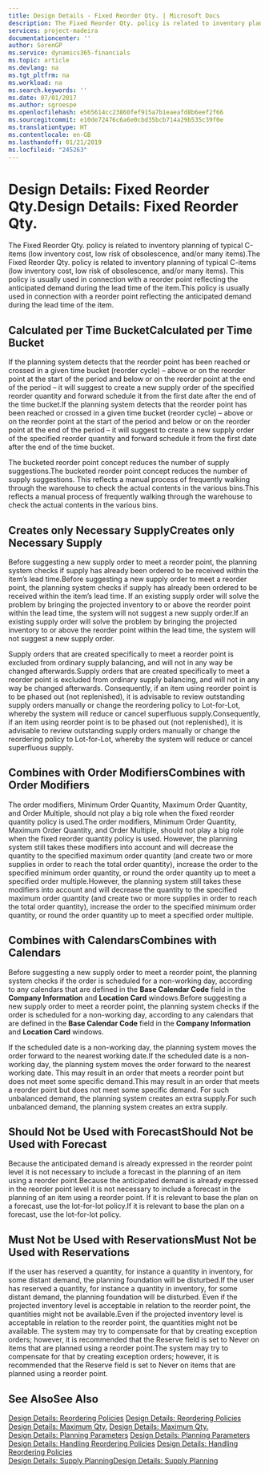 ```yaml
---
title: Design Details - Fixed Reorder Qty. | Microsoft Docs
description: The Fixed Reorder Qty. policy is related to inventory planning of typical C-items (low inventory cost, low risk of obsolescence, and/or many items). This policy is usually used in connection with a reorder point reflecting the anticipated demand during the lead time of the item.
services: project-madeira
documentationcenter: ''
author: SorenGP
ms.service: dynamics365-financials
ms.topic: article
ms.devlang: na
ms.tgt_pltfrm: na
ms.workload: na
ms.search.keywords: ''
ms.date: 07/01/2017
ms.author: sgroespe
ms.openlocfilehash: e565614cc23860fef915a7b1eaeafd8b6eef2f66
ms.sourcegitcommit: e10de72476c6a6e0cbd35bcb714a29b535c39f0e
ms.translationtype: HT
ms.contentlocale: en-GB
ms.lasthandoff: 01/21/2019
ms.locfileid: "245263"
---
```

# <a name="design-details-fixed-reorder-qty"></a><span data-ttu-id="cdd76-104">Design Details: Fixed Reorder Qty.</span><span class="sxs-lookup"><span data-stu-id="cdd76-104">Design Details: Fixed Reorder Qty.</span></span>
<span data-ttu-id="cdd76-105">The Fixed Reorder Qty. policy is related to inventory planning of typical C-items (low inventory cost, low risk of obsolescence, and/or many items).</span><span class="sxs-lookup"><span data-stu-id="cdd76-105">The Fixed Reorder Qty. policy is related to inventory planning of typical C-items (low inventory cost, low risk of obsolescence, and/or many items).</span></span> <span data-ttu-id="cdd76-106">This policy is usually used in connection with a reorder point reflecting the anticipated demand during the lead time of the item.</span><span class="sxs-lookup"><span data-stu-id="cdd76-106">This policy is usually used in connection with a reorder point reflecting the anticipated demand during the lead time of the item.</span></span>  

## <a name="calculated-per-time-bucket"></a><span data-ttu-id="cdd76-107">Calculated per Time Bucket</span><span class="sxs-lookup"><span data-stu-id="cdd76-107">Calculated per Time Bucket</span></span>  
 <span data-ttu-id="cdd76-108">If the planning system detects that the reorder point has been reached or crossed in a given time bucket (reorder cycle) – above or on the reorder point at the start of the period and below or on the reorder point at the end of the period – it will suggest to create a new supply order of the specified reorder quantity and forward schedule it from the first date after the end of the time bucket.</span><span class="sxs-lookup"><span data-stu-id="cdd76-108">If the planning system detects that the reorder point has been reached or crossed in a given time bucket (reorder cycle) – above or on the reorder point at the start of the period and below or on the reorder point at the end of the period – it will suggest to create a new supply order of the specified reorder quantity and forward schedule it from the first date after the end of the time bucket.</span></span>  

 <span data-ttu-id="cdd76-109">The bucketed reorder point concept reduces the number of supply suggestions.</span><span class="sxs-lookup"><span data-stu-id="cdd76-109">The bucketed reorder point concept reduces the number of supply suggestions.</span></span> <span data-ttu-id="cdd76-110">This reflects a manual process of frequently walking through the warehouse to check the actual contents in the various bins.</span><span class="sxs-lookup"><span data-stu-id="cdd76-110">This reflects a manual process of frequently walking through the warehouse to check the actual contents in the various bins.</span></span>  

## <a name="creates-only-necessary-supply"></a><span data-ttu-id="cdd76-111">Creates only Necessary Supply</span><span class="sxs-lookup"><span data-stu-id="cdd76-111">Creates only Necessary Supply</span></span>  
 <span data-ttu-id="cdd76-112">Before suggesting a new supply order to meet a reorder point, the planning system checks if supply has already been ordered to be received within the item’s lead time.</span><span class="sxs-lookup"><span data-stu-id="cdd76-112">Before suggesting a new supply order to meet a reorder point, the planning system checks if supply has already been ordered to be received within the item’s lead time.</span></span> <span data-ttu-id="cdd76-113">If an existing supply order will solve the problem by bringing the projected inventory to or above the reorder point within the lead time, the system will not suggest a new supply order.</span><span class="sxs-lookup"><span data-stu-id="cdd76-113">If an existing supply order will solve the problem by bringing the projected inventory to or above the reorder point within the lead time, the system will not suggest a new supply order.</span></span>  

 <span data-ttu-id="cdd76-114">Supply orders that are created specifically to meet a reorder point is excluded from ordinary supply balancing, and will not in any way be changed afterwards.</span><span class="sxs-lookup"><span data-stu-id="cdd76-114">Supply orders that are created specifically to meet a reorder point is excluded from ordinary supply balancing, and will not in any way be changed afterwards.</span></span> <span data-ttu-id="cdd76-115">Consequently, if an item using reorder point is to be phased out (not replenished), it is advisable to review outstanding supply orders manually or change the reordering policy to Lot-for-Lot, whereby the system will reduce or cancel superfluous supply.</span><span class="sxs-lookup"><span data-stu-id="cdd76-115">Consequently, if an item using reorder point is to be phased out (not replenished), it is advisable to review outstanding supply orders manually or change the reordering policy to Lot-for-Lot, whereby the system will reduce or cancel superfluous supply.</span></span>  

## <a name="combines-with-order-modifiers"></a><span data-ttu-id="cdd76-116">Combines with Order Modifiers</span><span class="sxs-lookup"><span data-stu-id="cdd76-116">Combines with Order Modifiers</span></span>  
 <span data-ttu-id="cdd76-117">The order modifiers, Minimum Order Quantity, Maximum Order Quantity, and Order Multiple, should not play a big role when the fixed reorder quantity policy is used.</span><span class="sxs-lookup"><span data-stu-id="cdd76-117">The order modifiers, Minimum Order Quantity, Maximum Order Quantity, and Order Multiple, should not play a big role when the fixed reorder quantity policy is used.</span></span> <span data-ttu-id="cdd76-118">However, the planning system still takes these modifiers into account and will decrease the quantity to the specified maximum order quantity (and create two or more supplies in order to reach the total order quantity), increase the order to the specified minimum order quantity, or round the order quantity up to meet a specified order multiple.</span><span class="sxs-lookup"><span data-stu-id="cdd76-118">However, the planning system still takes these modifiers into account and will decrease the quantity to the specified maximum order quantity (and create two or more supplies in order to reach the total order quantity), increase the order to the specified minimum order quantity, or round the order quantity up to meet a specified order multiple.</span></span>  

## <a name="combines-with-calendars"></a><span data-ttu-id="cdd76-119">Combines with Calendars</span><span class="sxs-lookup"><span data-stu-id="cdd76-119">Combines with Calendars</span></span>  
 <span data-ttu-id="cdd76-120">Before suggesting a new supply order to meet a reorder point, the planning system checks if the order is scheduled for a non-working day, according to any calendars that are defined in the **Base Calendar Code** field in the **Company Information** and **Location Card** windows.</span><span class="sxs-lookup"><span data-stu-id="cdd76-120">Before suggesting a new supply order to meet a reorder point, the planning system checks if the order is scheduled for a non-working day, according to any calendars that are defined in the **Base Calendar Code** field in the **Company Information** and **Location Card** windows.</span></span>  

 <span data-ttu-id="cdd76-121">If the scheduled date is a non-working day, the planning system moves the order forward to the nearest working date.</span><span class="sxs-lookup"><span data-stu-id="cdd76-121">If the scheduled date is a non-working day, the planning system moves the order forward to the nearest working date.</span></span> <span data-ttu-id="cdd76-122">This may result in an order that meets a reorder point but does not meet some specific demand.</span><span class="sxs-lookup"><span data-stu-id="cdd76-122">This may result in an order that meets a reorder point but does not meet some specific demand.</span></span> <span data-ttu-id="cdd76-123">For such unbalanced demand, the planning system creates an extra supply.</span><span class="sxs-lookup"><span data-stu-id="cdd76-123">For such unbalanced demand, the planning system creates an extra supply.</span></span>  

## <a name="should-not-be-used-with-forecast"></a><span data-ttu-id="cdd76-124">Should Not be Used with Forecast</span><span class="sxs-lookup"><span data-stu-id="cdd76-124">Should Not be Used with Forecast</span></span>  
 <span data-ttu-id="cdd76-125">Because the anticipated demand is already expressed in the reorder point level it is not necessary to include a forecast in the planning of an item using a reorder point.</span><span class="sxs-lookup"><span data-stu-id="cdd76-125">Because the anticipated demand is already expressed in the reorder point level it is not necessary to include a forecast in the planning of an item using a reorder point.</span></span> <span data-ttu-id="cdd76-126">If it is relevant to base the plan on a forecast, use the lot-for-lot policy.</span><span class="sxs-lookup"><span data-stu-id="cdd76-126">If it is relevant to base the plan on a forecast, use the lot-for-lot policy.</span></span>  

## <a name="must-not-be-used-with-reservations"></a><span data-ttu-id="cdd76-127">Must Not be Used with Reservations</span><span class="sxs-lookup"><span data-stu-id="cdd76-127">Must Not be Used with Reservations</span></span>  
 <span data-ttu-id="cdd76-128">If the user has reserved a quantity, for instance a quantity in inventory, for some distant demand, the planning foundation will be disturbed.</span><span class="sxs-lookup"><span data-stu-id="cdd76-128">If the user has reserved a quantity, for instance a quantity in inventory, for some distant demand, the planning foundation will be disturbed.</span></span> <span data-ttu-id="cdd76-129">Even if the projected inventory level is acceptable in relation to the reorder point, the quantities might not be available.</span><span class="sxs-lookup"><span data-stu-id="cdd76-129">Even if the projected inventory level is acceptable in relation to the reorder point, the quantities might not be available.</span></span> <span data-ttu-id="cdd76-130">The system may try to compensate for that by creating exception orders; however, it is recommended that the Reserve field is set to Never on items that are planned using a reorder point.</span><span class="sxs-lookup"><span data-stu-id="cdd76-130">The system may try to compensate for that by creating exception orders; however, it is recommended that the Reserve field is set to Never on items that are planned using a reorder point.</span></span>  

## <a name="see-also"></a><span data-ttu-id="cdd76-131">See Also</span><span class="sxs-lookup"><span data-stu-id="cdd76-131">See Also</span></span>  
 <span data-ttu-id="cdd76-132">[Design Details: Reordering Policies](design-details-reordering-policies.md) </span><span class="sxs-lookup"><span data-stu-id="cdd76-132">[Design Details: Reordering Policies](design-details-reordering-policies.md) </span></span>  
 <span data-ttu-id="cdd76-133">[Design Details: Maximum Qty.](design-details-maximum-qty.md) </span><span class="sxs-lookup"><span data-stu-id="cdd76-133">[Design Details: Maximum Qty.](design-details-maximum-qty.md) </span></span>  
 <span data-ttu-id="cdd76-134">[Design Details: Planning Parameters](design-details-planning-parameters.md) </span><span class="sxs-lookup"><span data-stu-id="cdd76-134">[Design Details: Planning Parameters](design-details-planning-parameters.md) </span></span>  
 <span data-ttu-id="cdd76-135">[Design Details: Handling Reordering Policies](design-details-handling-reordering-policies.md) </span><span class="sxs-lookup"><span data-stu-id="cdd76-135">[Design Details: Handling Reordering Policies](design-details-handling-reordering-policies.md) </span></span>  
 [<span data-ttu-id="cdd76-136">Design Details: Supply Planning</span><span class="sxs-lookup"><span data-stu-id="cdd76-136">Design Details: Supply Planning</span></span>](design-details-supply-planning.md)
